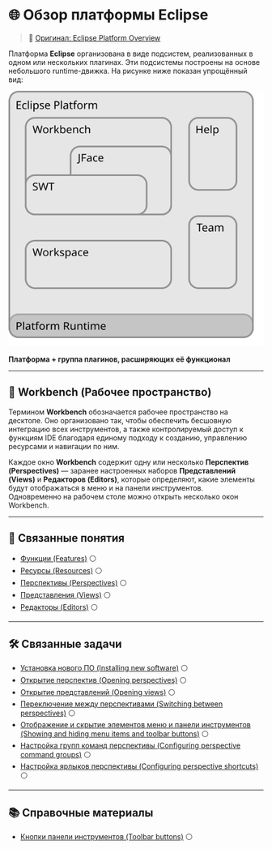 # 🌐 Обзор платформы Eclipse  
> 🔗 [Оригинал: Eclipse Platform Overview](https://help.eclipse.org/latest/index.jsp)

Платформа **Eclipse** организована в виде подсистем, реализованных в одном или нескольких плагинах. Эти подсистемы построены на основе небольшого runtime-движка. На рисунке ниже показан упрощённый вид:

![Platform Runtime Base](images/arch-npi.svg)

**Платформа + группа плагинов, расширяющих её функционал**

---

## 🧰 Workbench (Рабочее пространство)

Термином **Workbench** обозначается рабочее пространство на десктопе. Оно организовано так, чтобы обеспечить бесшовную интеграцию всех инструментов, а также контролируемый доступ к функциям IDE благодаря единому подходу к созданию, управлению ресурсами и навигации по ним.

Каждое окно **Workbench** содержит одну или несколько **Перспектив (Perspectives)** — заранее настроенных наборов **Представлений (Views)** и **Редакторов (Editors)**, которые определяют, какие элементы будут отображаться в меню и на панели инструментов.  
Одновременно на рабочем столе можно открыть несколько окон Workbench.

---

## 🔗 Связанные понятия

- [Функции (Features)](../../features.md) ⚪  
- [Ресурсы (Resources)](../../resources.md) ⚪  
- [Перспективы (Perspectives)](perspective.md) ⚪  
- [Представления (Views)](view.md) ⚪  
- [Редакторы (Editors)](editor.md) ⚪  

---

## 🛠 Связанные задачи

- [Установка нового ПО (Installing new software)](../../tasks/install-software.md) ⚪  
- [Открытие перспектив (Opening perspectives)](../../tasks/open-perspective.md) ⚪  
- [Открытие представлений (Opening views)](../../tasks/open-view.md) ⚪  
- [Переключение между перспективами (Switching between perspectives)](../../tasks/switch-perspective.md) ⚪  
- [Отображение и скрытие элементов меню и панели инструментов (Showing and hiding menu items and toolbar buttons)](../../tasks/show-hide-menu-toolbar.md) ⚪  
- [Настройка групп команд перспективы (Configuring perspective command groups)](../../tasks/configure-command-groups.md) ⚪  
- [Настройка ярлыков перспективы (Configuring perspective shortcuts)](../../tasks/configure-shortcuts.md) ⚪  

---

## 📚 Справочные материалы

- [Кнопки панели инструментов (Toolbar buttons)](../../reference/toolbar-buttons.md) ⚪  